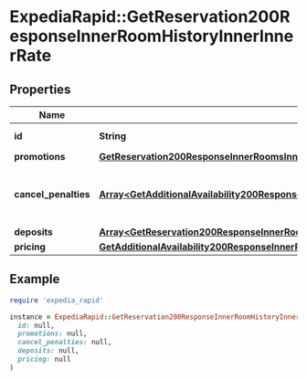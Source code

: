 # ExpediaRapid::GetReservation200ResponseInnerRoomHistoryInnerInnerRate

## Properties

| Name | Type | Description | Notes |
| ---- | ---- | ----------- | ----- |
| **id** | **String** | The id of the rate. | [optional] |
| **promotions** | [**GetReservation200ResponseInnerRoomsInnerRatePromotions**](GetReservation200ResponseInnerRoomsInnerRatePromotions.md) |  | [optional] |
| **cancel_penalties** | [**Array&lt;GetAdditionalAvailability200ResponseInnerRoomsInnerRatesInnerCancelPenaltiesInner&gt;**](GetAdditionalAvailability200ResponseInnerRoomsInnerRatesInnerCancelPenaltiesInner.md) | The cancel penalties associated with the itinerary. | [optional] |
| **deposits** | [**Array&lt;GetReservation200ResponseInnerRoomsInnerRateDepositsInner&gt;**](GetReservation200ResponseInnerRoomsInnerRateDepositsInner.md) |  | [optional] |
| **pricing** | [**GetAdditionalAvailability200ResponseInnerRoomsInnerRatesInnerOccupancyPricingValue**](GetAdditionalAvailability200ResponseInnerRoomsInnerRatesInnerOccupancyPricingValue.md) |  | [optional] |

## Example

```ruby
require 'expedia_rapid'

instance = ExpediaRapid::GetReservation200ResponseInnerRoomHistoryInnerInnerRate.new(
  id: null,
  promotions: null,
  cancel_penalties: null,
  deposits: null,
  pricing: null
)
```

